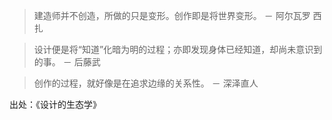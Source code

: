 > 建造师并不创造，所做的只是变形。创作即是将世界变形。 － 阿尔瓦罗 西扎

> 设计便是将“知道”化暗为明的过程；亦即发现身体已经知道，却尚未意识到的事。 － 后藤武

> 创作的过程，就好像是在追求边缘的关系性。 － 深泽直人

出处：《设计的生态学》
